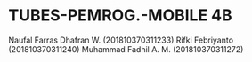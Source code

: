 # TUBES-PEMROG.-MOBILE 4B

Naufal Farras Dhafran W.  (201810370311233)
Rifki Febriyanto          (201810370311240)
Muhammad Fadhil A. M.     (201810370311272)
